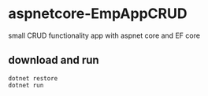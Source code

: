 # aspnetcore-EmpAppCRUD
small CRUD functionality app with aspnet core and EF core      


 download and run 
 ---
  ```
  dotnet restore
  dotnet run
  ```
